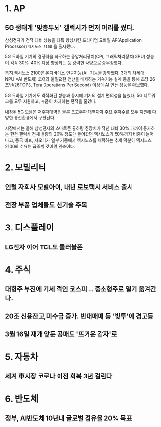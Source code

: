 



# 1. AP

## 5G 생태계 '맞춤두뇌' 갤럭시가 먼저 머리를 썼다.

삼성전자가 전작 대비 성능을 대폭 향상시킨 프리미엄 모바일 AP(Application Processor) `엑시노스 2100`  을 출시했다.



5G 모바일 기기의 경쟁력을 좌우하는 중앙처리장치(CP), 그래픽처리장치(GPU) 성능이 각각 30%, 40% 이상 향상되는 등 강력한 사양으로 중무장했다.

특히 엑시노스 2100은 온디바이스 인공지능(AI) 기능을 강화했다. 3개의 차세대 NPU(=AI 반도체) 코어와 불필요한 연산을 배제하는 가속기능 설계 등을 통해 초당 26조번(26TOPS, Tera Operations Per Second) 이상의 AI 연산 성능을 확보했다.

5G 모바일 기기에도 최적화된 성능과 동시에 기기의 설계 편의성을 높였다. 5G 네트워크를 모두 지원하고, 부품이 차지하는 면적을 줄였다.

내장된 5G 모뎀은 저주파대역은 물론 초고주파 대역까지 주요 주파수를 모두 지원해 다양한 통신환경에서 구현된다.



시장에서는 올해 삼성전자의 스마트폰 출하량 전망치가 작년 대비 30% 가까이 증가하는 한편 갤럭시 전체 물량의 20% 정도만 들어갔던 엑시노스가 50%까지 비중이 늘어나고, 중국 비보, 샤오미가 일부 기종에서 엑시노스를 채택하는 추세 덕분이 엑시노스 2100의 수요는 급증할 것이란 관측이다.                                       



# 2. 모빌리티

## 인텔 자회사 모빌아이, 내년 로보택시 서비스 출시

## 전장 부품 업체들도 신기술 주목



# 3. 디스플레이

 ##  LG전자 이어 TCL도 롤러블폰



# 4. 주식

## 대형주 부진에 기세 꺾인 코스피... 중소형주로 열기 옮겨간다.

## 20조 신용잔고,미수금 증가. 반대매매 등 '빚투'에 경고등

## 3월 16일 재개 앞둔 공매도 '뜨거운 감자'로





# 5. 자동차

## 세계 車시장 코로나 이전 회복 3년 걸린다



# 6. 반도체

## 정부, AI반도체 10년내 글로벌 점유율 20% 목표

 